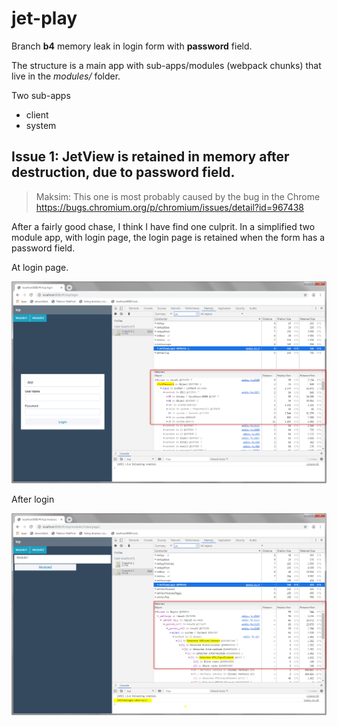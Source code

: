jet-play
=====


Branch **b4** memory leak in login form with **password** field.

The structure is a main app with sub-apps/modules (webpack chunks) that live in the *modules/<modulename>* folder.

Two sub-apps
* client
* system


## Issue 1: JetView is retained in memory after destruction, due to password field. ##

> Maksim: This one is most probably caused by the bug in the Chrome https://bugs.chromium.org/p/chromium/issues/detail?id=967438



After a fairly good chase, I think I have find one culprit. In a simplified two module app, with login page, the login page is retained when the form has a password field.

At login page.

![](images/01.png)

After login

![](images/02.png)



